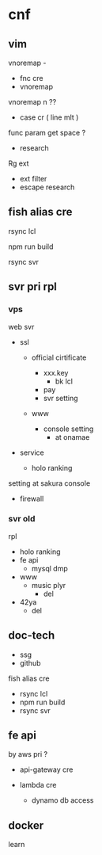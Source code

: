 
# cnf


## vim

vnoremap -
- fnc cre
- vnoremap <bar>


vnoremap n ??
- case cr ( line mlt )


func param get space ?
- research


Rg ext
- ext filter
- escape research


## fish alias cre

rsync lcl

npm run build

rsync svr


## svr pri rpl

### vps

web svr
- ssl
  - official cirtificate
    - xxx.key
      - bk lcl
    - pay
    - svr setting

  - www
    - console setting
      - at onamae

- service
  - holo ranking


setting at sakura console
- firewall


### svr old

rpl
- holo ranking
- fe api
  - mysql dmp
- www
  - music plyr
    - del
- 42ya
  - del


## doc-tech

- ssg
- github


fish alias cre
- rsync lcl
- npm run build
- rsync svr


## fe api

by aws pri ?
- api-gateway cre

- lambda cre
  - dynamo db access


## docker

learn



